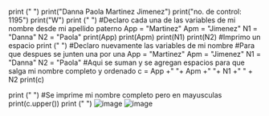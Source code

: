 print (" ")
print("Danna Paola Martinez Jimenez")
print("no. de control: 1195")
print("W")
print (" ")
#Declaro cada una de las variables de mi nombre desde mi apellido paterno
App = "Martinez"
Apm = "Jimenez"
N1 = "Danna"
N2 = "Paola"
print(App)
print(Apm)
print(N1)
print(N2)
#Imprimo un espacio
print (" ")
#Declaro nuevamente las variables de mi nombre
#Para que despues se junten una por una
App = "Martinez"
Apm = "Jimenez"
N1 = "Danna"
N2 = "Paola"
#Aqui se suman y se agregan espacios para que salga mi nombre completo y ordenado
c = App +" "+ Apm +" "+ N1 +" " + N2
print(c)

print (" ")
#Se imprime mi nombre completo pero en mayusculas
print(c.upper())
print (" ")
![image](https://github.com/user-attachments/assets/5f82386c-ddb6-4d9f-8129-52fb3903e979)
![image](https://github.com/user-attachments/assets/0616c3d2-1da9-410d-bd60-dc7a08497ce4)


